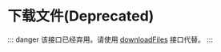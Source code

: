# 下载文件(Deprecated) <BadgeTip text="弃用" type="danger"></BadgeTip>

::: danger
该接口已经弃用。请使用 [downloadFiles](downloadFiles.html) 接口代替。
:::

